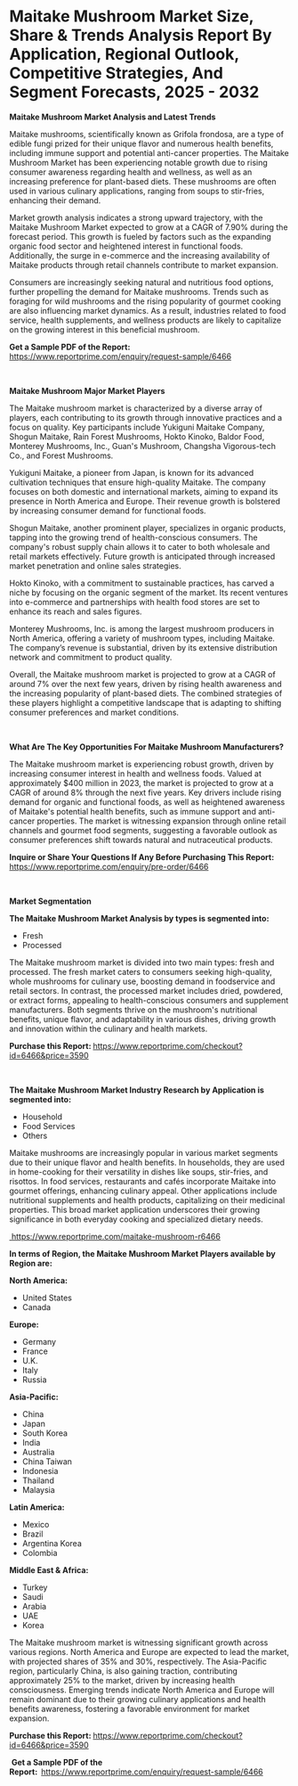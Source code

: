 <p><h1>Maitake Mushroom Market Size, Share & Trends Analysis Report By Application, Regional Outlook, Competitive Strategies, And Segment Forecasts, 2025 - 2032</h1></p><p><strong>Maitake Mushroom Market Analysis and Latest Trends</strong></p>
<p><p>Maitake mushrooms, scientifically known as Grifola frondosa, are a type of edible fungi prized for their unique flavor and numerous health benefits, including immune support and potential anti-cancer properties. The Maitake Mushroom Market has been experiencing notable growth due to rising consumer awareness regarding health and wellness, as well as an increasing preference for plant-based diets. These mushrooms are often used in various culinary applications, ranging from soups to stir-fries, enhancing their demand.</p><p>Market growth analysis indicates a strong upward trajectory, with the Maitake Mushroom Market expected to grow at a CAGR of 7.90% during the forecast period. This growth is fueled by factors such as the expanding organic food sector and heightened interest in functional foods. Additionally, the surge in e-commerce and the increasing availability of Maitake products through retail channels contribute to market expansion.</p><p>Consumers are increasingly seeking natural and nutritious food options, further propelling the demand for Maitake mushrooms. Trends such as foraging for wild mushrooms and the rising popularity of gourmet cooking are also influencing market dynamics. As a result, industries related to food service, health supplements, and wellness products are likely to capitalize on the growing interest in this beneficial mushroom.</p></p>
<p><strong>Get a Sample PDF of the Report:&nbsp;</strong> <a href="https://www.reportprime.com/enquiry/request-sample/6466?utm_campaign=4464&utm_medium=2&utm_source=Github&utm_content=ia&utm_term=15052025&utm_id=maitake-mushroom">https://www.reportprime.com/enquiry/request-sample/6466</a></p>
<p>&nbsp;</p>
<p><strong>Maitake Mushroom Major Market Players</strong></p>
<p><p>The Maitake mushroom market is characterized by a diverse array of players, each contributing to its growth through innovative practices and a focus on quality. Key participants include Yukiguni Maitake Company, Shogun Maitake, Rain Forest Mushrooms, Hokto Kinoko, Baldor Food, Monterey Mushrooms, Inc., Guan's Mushroom, Changsha Vigorous-tech Co., and Forest Mushrooms.</p><p>Yukiguni Maitake, a pioneer from Japan, is known for its advanced cultivation techniques that ensure high-quality Maitake. The company focuses on both domestic and international markets, aiming to expand its presence in North America and Europe. Their revenue growth is bolstered by increasing consumer demand for functional foods.</p><p>Shogun Maitake, another prominent player, specializes in organic products, tapping into the growing trend of health-conscious consumers. The company's robust supply chain allows it to cater to both wholesale and retail markets effectively. Future growth is anticipated through increased market penetration and online sales strategies.</p><p>Hokto Kinoko, with a commitment to sustainable practices, has carved a niche by focusing on the organic segment of the market. Its recent ventures into e-commerce and partnerships with health food stores are set to enhance its reach and sales figures.</p><p>Monterey Mushrooms, Inc. is among the largest mushroom producers in North America, offering a variety of mushroom types, including Maitake. The company’s revenue is substantial, driven by its extensive distribution network and commitment to product quality.</p><p>Overall, the Maitake mushroom market is projected to grow at a CAGR of around 7% over the next few years, driven by rising health awareness and the increasing popularity of plant-based diets. The combined strategies of these players highlight a competitive landscape that is adapting to shifting consumer preferences and market conditions.</p></p>
<p>&nbsp;</p>
<p><strong>What Are The Key Opportunities For Maitake Mushroom Manufacturers?</strong></p>
<p><p>The Maitake mushroom market is experiencing robust growth, driven by increasing consumer interest in health and wellness foods. Valued at approximately $400 million in 2023, the market is projected to grow at a CAGR of around 8% through the next five years. Key drivers include rising demand for organic and functional foods, as well as heightened awareness of Maitake's potential health benefits, such as immune support and anti-cancer properties. The market is witnessing expansion through online retail channels and gourmet food segments, suggesting a favorable outlook as consumer preferences shift towards natural and nutraceutical products.</p></p>
<p><strong>Inquire or Share Your Questions If Any Before Purchasing This Report:</strong> <a href="https://www.reportprime.com/enquiry/pre-order/6466?utm_campaign=4464&utm_medium=2&utm_source=Github&utm_content=ia&utm_term=15052025&utm_id=maitake-mushroom">https://www.reportprime.com/enquiry/pre-order/6466</a></p>
<p>&nbsp;</p>
<p><strong>Market Segmentation</strong></p>
<p><strong>The Maitake Mushroom Market Analysis by types is segmented into:</strong></p>
<p><ul><li>Fresh</li><li>Processed</li></ul></p>
<p><p>The Maitake mushroom market is divided into two main types: fresh and processed. The fresh market caters to consumers seeking high-quality, whole mushrooms for culinary use, boosting demand in foodservice and retail sectors. In contrast, the processed market includes dried, powdered, or extract forms, appealing to health-conscious consumers and supplement manufacturers. Both segments thrive on the mushroom's nutritional benefits, unique flavor, and adaptability in various dishes, driving growth and innovation within the culinary and health markets.</p></p>
<p><strong>Purchase this Report:&nbsp;</strong><a href="https://www.reportprime.com/checkout?id=6466&price=3590&utm_campaign=4464&utm_medium=2&utm_source=Github&utm_content=ia&utm_term=15052025&utm_id=maitake-mushroom">https://www.reportprime.com/checkout?id=6466&price=3590</a></p>
<p>&nbsp;</p>
<p><strong>The Maitake Mushroom Market Industry Research by Application is segmented into:</strong></p>
<p><ul><li>Household</li><li>Food Services</li><li>Others</li></ul></p>
<p><p>Maitake mushrooms are increasingly popular in various market segments due to their unique flavor and health benefits. In households, they are used in home-cooking for their versatility in dishes like soups, stir-fries, and risottos. In food services, restaurants and cafés incorporate Maitake into gourmet offerings, enhancing culinary appeal. Other applications include nutritional supplements and health products, capitalizing on their medicinal properties. This broad market application underscores their growing significance in both everyday cooking and specialized dietary needs.</p></p>
<p><a href="https://www.reportprime.com/maitake-mushroom-r6466?utm_campaign=4464&utm_medium=2&utm_source=Github&utm_content=ia&utm_term=15052025&utm_id=maitake-mushroom">&nbsp;https://www.reportprime.com/maitake-mushroom-r6466</a></p>
<p><strong>In terms of Region, the Maitake Mushroom Market Players available by Region are:</strong></p>
<p>
    <p> <strong> North America: </strong>
        <ul>
            <li>United States</li>
            <li>Canada</li>
        </ul>
        </p> 
    <p> <strong> Europe: </strong>
        <ul>
            <li>Germany</li>
            <li>France</li>
            <li>U.K.</li>
            <li>Italy</li>
            <li>Russia</li>
        </ul>
        </p> 
    <p> <strong> Asia-Pacific: </strong>
        <ul>
            <li>China</li>
            <li>Japan</li>
            <li>South Korea</li>
            <li>India</li>
            <li>Australia</li>
            <li>China Taiwan</li>
            <li>Indonesia</li>
            <li>Thailand</li>
            <li>Malaysia</li>
        </ul>
        </p> 
    <p> <strong> Latin America: </strong>
        <ul>
            <li>Mexico</li>
            <li>Brazil</li>
            <li>Argentina Korea</li>
            <li>Colombia</li>
        </ul>
        </p> 
    <p> <strong> Middle East & Africa: </strong>
        <ul>
            <li>Turkey</li>
            <li>Saudi</li>
            <li>Arabia</li>
            <li>UAE</li>
            <li>Korea</li>
        </ul>
    </p>
    </p>
<p><p>The Maitake mushroom market is witnessing significant growth across various regions. North America and Europe are expected to lead the market, with projected shares of 35% and 30%, respectively. The Asia-Pacific region, particularly China, is also gaining traction, contributing approximately 25% to the market, driven by increasing health consciousness. Emerging trends indicate North America and Europe will remain dominant due to their growing culinary applications and health benefits awareness, fostering a favorable environment for market expansion.</p></p>
<p><strong>Purchase this Report: </strong><a href="https://www.reportprime.com/checkout?id=6466&price=3590&utm_campaign=4464&utm_medium=2&utm_source=Github&utm_content=ia&utm_term=15052025&utm_id=maitake-mushroom">https://www.reportprime.com/checkout?id=6466&price=3590</a></p>
<p>&nbsp;<strong>Get a Sample PDF of the Report:&nbsp;&nbsp;</strong><a href="https://www.reportprime.com/enquiry/request-sample/6466?utm_campaign=4464&utm_medium=2&utm_source=Github&utm_content=ia&utm_term=15052025&utm_id=maitake-mushroom">https://www.reportprime.com/enquiry/request-sample/6466</a></p>
<p><strong></strong></p>
<p><p></p><p></p><p></p></p>